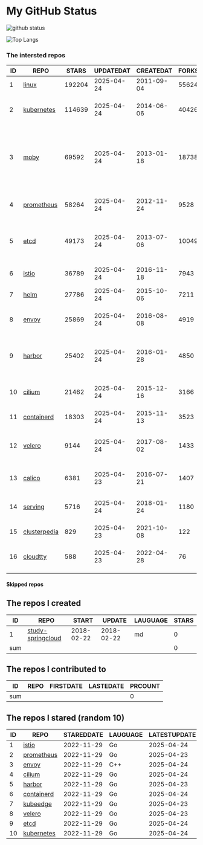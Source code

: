 # My GitHub Status

<img src="https://github-readme-stats-1.yihong0618.vercel.app/api?username=daoqingniu&show_icons=true&&&hide_title=true&count_private=true" alt="github status" />

![Top Langs](https://github-readme-stats-1.yihong0618.vercel.app/api/top-langs/?username=daoqingniu&layout=compact)

<!--START_SECTION:github_repos-->
### The intersted repos
| ID |                              REPO                               | STARS  | UPDATEDAT  | CREATEDAT  | FORKSCOUNT |                                                DESCRIPTIONS                                                |
|----|-----------------------------------------------------------------|--------|------------|------------|------------|------------------------------------------------------------------------------------------------------------|
|  1 | [linux](https://github.com/torvalds/linux)                      | 192204 | 2025-04-24 | 2011-09-04 |      55624 | Linux kernel source tree                                                                                   |
|  2 | [kubernetes](https://github.com/kubernetes/kubernetes)          | 114639 | 2025-04-24 | 2014-06-06 |      40426 | Production-Grade Container Scheduling and Management                                                       |
|  3 | [moby](https://github.com/moby/moby)                            |  69592 | 2025-04-24 | 2013-01-18 |      18738 | The Moby Project - a collaborative project for the container ecosystem to assemble container-based systems |
|  4 | [prometheus](https://github.com/prometheus/prometheus)          |  58264 | 2025-04-24 | 2012-11-24 |       9528 | The Prometheus monitoring system and time series database.                                                 |
|  5 | [etcd](https://github.com/etcd-io/etcd)                         |  49173 | 2025-04-24 | 2013-07-06 |      10049 | Distributed reliable key-value store for the most critical data of a distributed system                    |
|  6 | [istio](https://github.com/istio/istio)                         |  36789 | 2025-04-24 | 2016-11-18 |       7943 | Connect, secure, control, and observe services.                                                            |
|  7 | [helm](https://github.com/helm/helm)                            |  27786 | 2025-04-24 | 2015-10-06 |       7211 | The Kubernetes Package Manager                                                                             |
|  8 | [envoy](https://github.com/envoyproxy/envoy)                    |  25869 | 2025-04-24 | 2016-08-08 |       4919 | Cloud-native high-performance edge/middle/service proxy                                                    |
|  9 | [harbor](https://github.com/goharbor/harbor)                    |  25402 | 2025-04-24 | 2016-01-28 |       4850 | An open source trusted cloud native registry project that stores, signs, and scans content.                |
| 10 | [cilium](https://github.com/cilium/cilium)                      |  21462 | 2025-04-24 | 2015-12-16 |       3166 | eBPF-based Networking, Security, and Observability                                                         |
| 11 | [containerd](https://github.com/containerd/containerd)          |  18303 | 2025-04-24 | 2015-11-13 |       3523 | An open and reliable container runtime                                                                     |
| 12 | [velero](https://github.com/vmware-tanzu/velero)                |   9144 | 2025-04-24 | 2017-08-02 |       1433 | Backup and migrate Kubernetes applications and their persistent volumes                                    |
| 13 | [calico](https://github.com/projectcalico/calico)               |   6381 | 2025-04-23 | 2016-07-21 |       1407 | Cloud native networking and network security                                                               |
| 14 | [serving](https://github.com/knative/serving)                   |   5716 | 2025-04-24 | 2018-01-24 |       1180 | Kubernetes-based, scale-to-zero, request-driven compute                                                    |
| 15 | [clusterpedia](https://github.com/clusterpedia-io/clusterpedia) |    829 | 2025-04-23 | 2021-10-08 |        122 | The Encyclopedia of Kubernetes clusters                                                                    |
| 16 | [cloudtty](https://github.com/cloudtty/cloudtty)                |    588 | 2025-04-23 | 2022-04-28 |         76 | A Friendly Kubernetes CloudShell (Web Terminal) !                                                          |



#### Skipped repos
<!--END_SECTION:github_repos-->

<!--START_SECTION:my_github-->
## The repos I created
| ID  |                                 REPO                                 |   START    |   UPDATE   | LAUGUAGE | STARS |
|-----|----------------------------------------------------------------------|------------|------------|----------|-------|
|   1 | [study-springcloud](https://github.com/daoqingniu/study-springcloud) | 2018-02-22 | 2018-02-22 | md       |     0 |
| sum |                                                                      |            |            |          |     0 |

## The repos I contributed to
| ID  | REPO | FIRSTDATE | LASTEDATE | PRCOUNT |
|-----|------|-----------|-----------|---------|
| sum |      |           |           |       0 |

## The repos I stared (random 10)
| ID |                          REPO                          | STAREDDATE | LAUGUAGE | LATESTUPDATE |
|----|--------------------------------------------------------|------------|----------|--------------|
|  1 | [istio](https://github.com/istio/istio)                | 2022-11-29 | Go       | 2025-04-24   |
|  2 | [prometheus](https://github.com/prometheus/prometheus) | 2022-11-29 | Go       | 2025-04-23   |
|  3 | [envoy](https://github.com/envoyproxy/envoy)           | 2022-11-29 | C++      | 2025-04-24   |
|  4 | [cilium](https://github.com/cilium/cilium)             | 2022-11-29 | Go       | 2025-04-24   |
|  5 | [harbor](https://github.com/goharbor/harbor)           | 2022-11-29 | Go       | 2025-04-23   |
|  6 | [containerd](https://github.com/containerd/containerd) | 2022-11-29 | Go       | 2025-04-24   |
|  7 | [kubeedge](https://github.com/kubeedge/kubeedge)       | 2022-11-29 | Go       | 2025-04-23   |
|  8 | [velero](https://github.com/vmware-tanzu/velero)       | 2022-11-29 | Go       | 2025-04-23   |
|  9 | [etcd](https://github.com/etcd-io/etcd)                | 2022-11-29 | Go       | 2025-04-24   |
| 10 | [kubernetes](https://github.com/kubernetes/kubernetes) | 2022-11-29 | Go       | 2025-04-24   |

<!--END_SECTION:my_github-->
